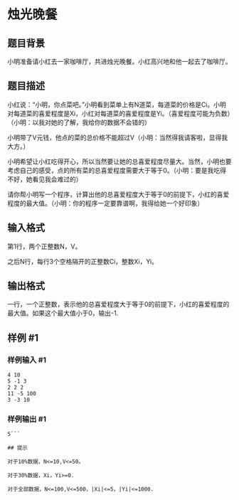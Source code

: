 # 烛光晚餐

## 题目背景

小明准备请小红去一家咖啡厅，共进烛光晚餐。小红高兴地和他一起去了咖啡厅。


## 题目描述

小红说：“小明，你点菜吧。”小明看到菜单上有N道菜，每道菜的价格是Ci。小明对每道菜的喜爱程度是Xi，小红对每道菜的喜爱程度是Yi。（喜爱程度可能为负数）（小明：以我对她的了解，我给你的数据不会错的）

小明带了V元钱，他点的菜的总价格不能超过V（小明：当然得我请客啦，显得我大方。）

小明希望让小红吃得开心，所以当然要让她的总喜爱程度尽量大。当然，小明也要考虑自己的感受，点的所有菜的总喜爱程度需要大于等于0。（小明：要是我吃得不好，她看见我会难过的）

请你帮小明写一个程序，计算出他的总喜爱程度大于等于0的前提下，小红的喜爱程度的最大值。（小明：你的程序一定要靠谱啊，我得给她一个好印象）


## 输入格式

第1行，两个正整数N，V。

之后N行，每行3个空格隔开的正整数Ci，整数Xi，Yi。


## 输出格式

一行，一个正整数，表示他的总喜爱程度大于等于0的前提下，小红的喜爱程度的最大值。如果这个最大值小于0，输出-1.


## 样例 #1

### 样例输入 #1
```
4 10
5 -1 3
2 2 2
11 -5 100
3 -3 10
```

### 样例输出 #1

```
5```

## 提示

对于10%数据，N<=10,V<=50。

对于30%数据，Xi，Yi>=0.

对于全部数据，N<=100,V<=500，|Xi|<=5，|Yi|<=1000.
